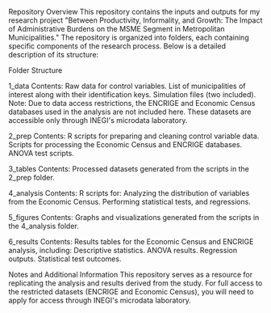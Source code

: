 Repository Overview
This repository contains the inputs and outputs for my research project "Between Productivity, Informality, and Growth: The Impact of Administrative Burdens on the MSME Segment in Metropolitan Municipalities." The repository is organized into folders, each containing specific components of the research process. Below is a detailed description of its structure:

Folder Structure

1_data
Contents:
Raw data for control variables.
List of municipalities of interest along with their identification keys.
Simulation files (two included).
Note:
Due to data access restrictions, the ENCRIGE and Economic Census databases used in the analysis are not included here. These datasets are accessible only through INEGI's microdata laboratory.

2_prep
Contents:
R scripts for preparing and cleaning control variable data.
Scripts for processing the Economic Census and ENCRIGE databases.
ANOVA test scripts.

3_tables
Contents:
Processed datasets generated from the scripts in the 2_prep folder.

4_analysis
Contents:
R scripts for:
Analyzing the distribution of variables from the Economic Census.
Performing statistical tests, and regressions.

5_figures
Contents:
Graphs and visualizations generated from the scripts in the 4_analysis folder.

6_results
Contents:
Results tables for the Economic Census and ENCRIGE analysis, including:
Descriptive statistics.
ANOVA results.
Regression outputs.
Statistical test outcomes.

Notes and Additional Information
This repository serves as a resource for replicating the analysis and results derived from the study.
For full access to the restricted datasets (ENCRIGE and Economic Census), you will need to apply for access through INEGI's microdata laboratory.

